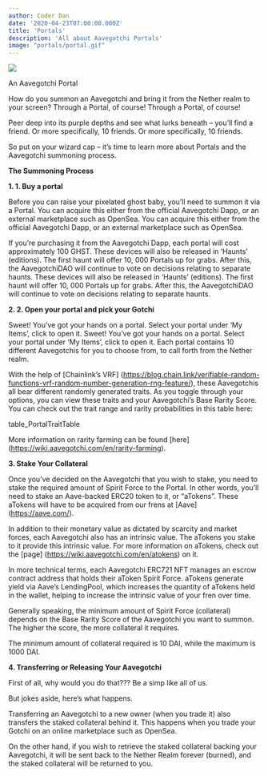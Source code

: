 ```yaml
---
author: Coder Dan
date: '2020-04-23T07:00:00.000Z'
title: 'Portals'
description: 'All about Aavegotchi Portals'
image: "portals/portal.gif"
---
```


<div class="headerImageContainer">
<img class="headerImage" src="/portals/portal.gif">
<p class="headerImageText">An Aavegotchi Portal</p>
</div>

How do you summon an Aavegotchi and bring it from the Nether realm to your screen? Through a Portal, of course! Through a Portal, of course!

Peer deep into its purple depths and see what lurks beneath – you’ll find a friend. Or more specifically, 10 friends. Or more specifically, 10 friends.

So put on your wizard cap – it’s time to learn more about Portals and the Aavegotchi summoning process.


**The Summoning Process**


**1. 1. Buy a portal**

Before you can raise your pixelated ghost baby, you’ll need to summon it via a Portal. You can acquire this either from the official Aavegotchi Dapp, or an external marketplace such as OpenSea. You can acquire this either from the official Aavegotchi Dapp, or an external marketplace such as OpenSea.

If you’re purchasing it from the Aavegotchi Dapp, each portal will cost approximately 100 GHST. These devices will also be released in ‘Haunts’ (editions). The first haunt will offer 10, 000 Portals up for grabs. After this, the AavegotchiDAO will continue to vote on decisions relating to separate haunts. These devices will also be released in ‘Haunts’ (editions). The first haunt will offer 10, 000 Portals up for grabs. After this, the AavegotchiDAO will continue to vote on decisions relating to separate haunts.


**2. 2. Open your portal and pick your Gotchi**

Sweet! You’ve got your hands on a portal. Select your portal under ‘My Items’, click to open it. Sweet! You’ve got your hands on a portal. Select your portal under ‘My Items’, click to open it. Each portal contains 10 different Aavegotchis for you to choose from, to call forth from the Nether realm.

With the help of \[Chainlink’s VRF\] (https://blog.chain.link/verifiable-random-functions-vrf-random-number-generation-rng-feature/), these Aavegotchis all bear different randomly generated traits. As you toggle through your options, you can view these traits and your Aavegotchi’s Base Rarity Score. You can check out the trait range and rarity probabilities in this table here:

table_PortalTraitTable

More information on rarity farming can be found \[here\] (https://wiki.aavegotchi.com/en/rarity-farming).


**3. Stake Your Collateral**

Once you’ve decided on the Aavegotchi that you wish to stake, you need to stake the required amount of Spirit Force to the Portal. In other words, you’ll need to stake an Aave-backed ERC20 token to it, or “aTokens”. These aTokens will have to be acquired from our frens at \[Aave\] (https://aave.com/).

In addition to their monetary value as dictated by scarcity and market forces, each Aavegotchi also has an intrinsic value. The aTokens you stake to it provide this intrinsic value. For more information on aTokens, check out the \[page\] (https://wiki.aavegotchi.com/en/atokens) on it.

In more technical terms, each Aavegotchi ERC721 NFT manages an escrow contract address that holds their aToken Spirit Force. aTokens generate yield via Aave’s LendingPool, which increases the quantity of aTokens held in the wallet, helping to increase the intrinsic value of your fren over time.

Generally speaking, the minimum amount of Spirit Force (collateral) depends on the Base Rarity Score of the Aavegotchi you want to summon. The higher the score, the more collateral it requires.

The minimum amount of collateral required is 10 DAI, while the maximum is 1000 DAI.


**4. Transferring or Releasing Your Aavegotchi**

First of all, why would you do that??? Be a simp like all of us.

But jokes aside, here’s what happens.

Transferring an Aavegotchi to a new owner (when you trade it) also transfers the staked collateral behind it. This happens when you trade your Gotchi on an online marketplace such as OpenSea.

On the other hand, if you wish to retrieve the staked collateral backing your Aavegotchi, it will be sent back to the Nether Realm forever (burned), and the staked collateral will be returned to you. 

